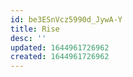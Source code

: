 ```yaml
---
id: be3ESnVcz5990d_JywA-Y
title: Rise
desc: ''
updated: 1644961726962
created: 1644961726962
---
```


